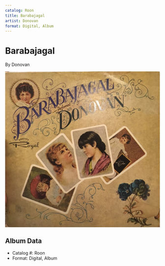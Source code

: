 ```yaml
---
catalog: Roon
title: Barabajagal
artist: Donovan
format: Digital, Album
---
```


# Barabajagal

By Donovan

![](../../assets/albumcovers/Donovan-Barabajagal.png)

## Album Data

- Catalog #: Roon
- Format: Digital, Album

